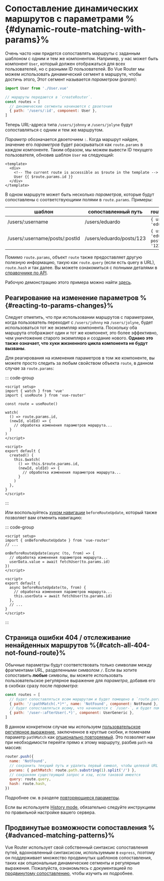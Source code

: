 # Сопоставление динамических маршрутов с параметрами %{#dynamic-route-matching-with-params}%

<VueSchoolLink
  href="https://vueschool.io/lessons/dynamic-routes"
  title="Узнайте о сопостаставлении динамических маршрутов с помощью параметров"
/>

Очень часто нам придется сопоставлять маршруты с заданным шаблоном с одним и тем же компонентом. Например, у нас может быть компонент `User`, который должен отображаться для всех пользователей, но с разными ID пользователей. Во Vue Router мы можем использовать динамический сегмент в маршруте, чтобы достичь этого, Этот сегмент называется _параметром (param)_:

```js
import User from './User.vue'

// маршруты передаются в `createRouter`.
const routes = [
  // динамические сегменты начинаются с двоеточия
  { path: '/users/:id', component: User },
]
```

Теперь URL-адреса типа `/users/johnny` и `/users/jolyne` будут сопоставляться с одним и тем же маршрутом.

_Параметр_ обозначается двоеточием `:`. Когда маршрут найден, значение его _параметров_ будет раскрываться как `route.params` в каждом компоненте. Таким образом, мы можем вывести ID текущего пользователя, обновив шаблон `User` на следующий:

```vue
<template>
  <div>
    <!-- The current route is accessible as $route in the template -->
    User {{ $route.params.id }}
  </div>
</template>
```

В одном маршруте может быть несколько _параметров_, которые будут сопоставлены с соответствующими полями в `route.params`. Примеры:

| шаблон                         | сопоставленный путь      | route.params                             |
| ------------------------------ | ------------------------ | ---------------------------------------- |
| /users/:username               | /users/eduardo           | `{ username: 'eduardo' }`                |
| /users/:username/posts/:postId | /users/eduardo/posts/123 | `{ username: 'eduardo', postId: '123' }` |

Помимо `route.params`, объект `route` также предоставляет другую полезную информацию, такую как `route.query` (если есть query в URL), `route.hash` и так далее. Вы можете ознакомиться с полными деталями в [справочнике по API](../../api/#RouteLocationNormalized).

Рабочую демонстрацию этого примера можно найти [здесь](https://codesandbox.io/s/route-params-vue-router-examples-mlb14?from-embed&initialpath=%2Fusers%2Feduardo%2Fposts%2F1).

<!-- <iframe
  src="https://codesandbox.io/embed//route-params-vue-router-examples-mlb14?fontsize=14&theme=light&view=preview&initialpath=%2Fusers%2Feduardo%2Fposts%2F1"
  style="width:100%; height:500px; border:0; border-radius: 4px; overflow:hidden;"
  title="Route Params example"
  allow="accelerometer; ambient-light-sensor; camera; encrypted-media; geolocation; gyroscope; hid; microphone; midi; payment; usb; vr; xr-spatial-tracking"
  sandbox="allow-forms allow-modals allow-popups allow-presentation allow-same-origin allow-scripts"
></iframe> -->

## Реагирование на изменение параметров %{#reacting-to-params-changes}%

<VueSchoolLink
  href="https://vueschool.io/lessons/reacting-to-param-changes"
  title="Узнайте, как реагировать на изменение параметров"
/>

Следует отметить, что при использовании маршрутов с параметрами, когда пользователь переходит с `/users/johnny` на `/users/jolyne`, будет использоваться тот же экземпляр компонента. Поскольку оба маршрута отображают один и тот же компонент, это более эффективно, чем уничтожение старого экземпляра и создание нового. **Однако это также означает, что хуки жизненного цикла компонента не будут вызваны**.

Для реагирования на изменения параметров в том же компоненте, вы можете просто следить за любым свойством объекта `route`, в данном случае за `route.params`:

::: code-group

```vue [Composition API]
<script setup>
import { watch } from 'vue'
import { useRoute } from 'vue-router'

const route = useRoute()

watch(
  () => route.params.id,
  (newId, oldId) => {
    // обработка изменения параметров маршрута...
  }
)
</script>
```

```vue [Options API]
<script>
export default {
  created() {
    this.$watch(
      () => this.$route.params.id,
      (newId, oldId) => {
        // обработка изменения параметров маршрута...
      }
    )
  },
}
</script>
```

:::

Или воспользуйтесь [хуком навигации](../advanced/navigation-guards.md) `beforeRouteUpdate`, который также позволяет вам отменить навигацию:

::: code-group

```vue [Composition API]
<script setup>
import { onBeforeRouteUpdate } from 'vue-router'
// ...

onBeforeRouteUpdate(async (to, from) => {
  // обработка изменения параметров маршрута...
  userData.value = await fetchUser(to.params.id)
})
</script>
```

```vue [Options API]
<script>
export default {
  async beforeRouteUpdate(to, from) {
    // обработка изменения параметров маршрута...
    this.userData = await fetchUser(to.params.id)
  },
  // ...
}
</script>
```

:::

## Страница ошибки 404 / отслеживание ненайденных маршрутов %{#сatch-all-404-not-found-route}%

<VueSchoolLink
  href="https://vueschool.io/lessons/404-not-found-page"
  title="Узнайте, как сделать маршрута для отслеживания ненайденных путей/404"
/>

Обычные параметры будут соответствовать только символам между фрагментами URL, разделенными символом `/`. Если вы хотите сопоставить **любые** символы, вы можете использовать пользовательское регулярное выражение для _параметра_, добавив его в скобках сразу после _параметра_:

```js
const routes = [
  // будет сопоставляться всем маршрутам и будет помещено в `route.params.pathMatch`.
  { path: '/:pathMatch(.*)*', name: 'NotFound', component: NotFound },
  // будет сопоставляться всему, что начинается с `/user-`, и будет помещено в `route.params.afterUser`.
  { path: '/user-:afterUser(.*)', component: UserGeneric },
]
```

В данном конкретном случае мы используем [пользовательское регулярное выражение](./route-matching-syntax.md#custom-regexp-in-params), заключенное в круглые скобки, и помечаем параметр `pathMatch` как [опционально повторяемый](./route-matching-syntax.md#optional-parameters). Это позволяет нам при необходимости перейти прямо к этому маршруту, разбив `path` на массив:

```js
router.push({
  name: 'NotFound',
  // сохранить текущий путь и удалить первый символ, чтобы целевой URL не начинался с `//`.
  params: { pathMatch: route.path.substring(1).split('/') },
  // сохраняем существующий запрос и хэш, если таковой имеется
  query: route.query,
  hash: route.hash,
})
```

Подробнее см. в разделе [повторяющиеся параметры](./route-matching-syntax.md#repeatable-params).

Если вы используете [History mode](./history-mode.md), обязательно следуйте инструкциям по правильной настройке вашего сервера.

## Продвинутые возможности сопоставления %{#advanced-matching-patterns}%

Vue Router использует свой собственный синтаксис сопоставления путей, вдохновленный синтаксисом, используемым в `express`, поэтому он поддерживает множество продвинутых шаблонов сопоставления, таких как опциональные динамические сегменты и регулярные выражения. Пожалуйста, ознакомьтесь с документацией по [продвинутому сопоставлению](./route-matching-syntax.md), чтобы изучить их подробнее.
